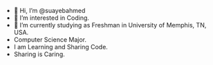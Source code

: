 - 👋 Hi, I’m @suayebahmed
- 👀 I’m interested in Coding.
- 🌱 I’m currently studying as Freshman in University of Memphis, TN, USA.
- Computer Science Major.
- I am Learning and Sharing Code.
- Sharing is Caring. 
